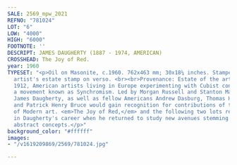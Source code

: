 ```yaml
---
SALE: 2569_mpw_2021
REFNO: "781024"
LOT: "6"
LOW: "4000"
HIGH: "6000"
FOOTNOTE: ''
DESCRIPT: JAMES DAUGHERTY (1887 - 1974, AMERICAN)
CROSSHEAD: The Joy of Red.
year: 1960
TYPESET: "<p>Oil on Masonite, c.1960. 762x463 mm; 30x18¼ inches. Stamped with the
  artist's estate stamp on verso. <br><br>Provenance: Estate of the artist. <br><br>In
  1912, American artists living in Europe experimenting with Cubist concepts, developed
  a movement known as Synchromism. Led by Morgan Russell and Stanton MacDonald-Wright,
  James Daugherty, as well as fellow Americans Andrew Dasburg, Thomas Hart Benton,
  and Patrick Henry Bruce would gain recognition for contributions of the development
  of Modern art. <em>The Joy of Red,</em> and the following two lots represent a period
  in Daugherty's career when he returned to study new avenues stemming from his earliest
  abstract concepts.</p>"
background_color: "#ffffff"
images:
- "/v1619209869/2569/781024.jpg"

---
```

